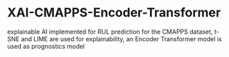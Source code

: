 # XAI-CMAPPS-Encoder-Transformer
explainable AI implemented for RUL prediction for the CMAPPS dataset, t-SNE and LIME are used for explainability, an Encoder Transformer model is used as prognostics model
